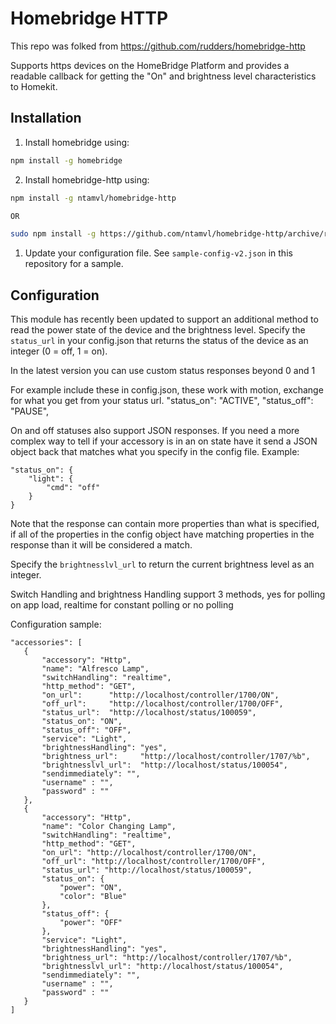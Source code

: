 # Homebridge HTTP
This repo was folked from https://github.com/rudders/homebridge-http

Supports https devices on the HomeBridge Platform and provides a readable callback for getting the "On" and brightness level characteristics to Homekit.

## Installation

1. Install homebridge using:
```bash
npm install -g homebridge
```

2. Install homebridge-http using:
```bash
npm install -g ntamvl/homebridge-http

OR

sudo npm install -g https://github.com/ntamvl/homebridge-http/archive/refs/tags/0.1.3.tar.gz
```

1. Update your configuration file. See `sample-config-v2.json` in this repository for a sample.

## Configuration

This module has recently been updated to support an additional method to read the power state of the device and the brightness level. Specify the `status_url` in your config.json that returns the status of the device as an integer (0 = off, 1 = on).

In the latest version you can use custom status responses beyond 0 and 1

For example include these in config.json, these work with motion, exchange for what you get from your status url.
"status_on": "ACTIVE",
"status_off": "PAUSE",

On and off statuses also support JSON responses. If you need a more complex way to tell if your accessory is in an on state have it send a JSON object back that matches what you specify in the config file.
Example:
```
"status_on": {
    "light": {
        "cmd": "off"
    }
}
```
Note that the response can contain more properties than what is specified, if all of the properties in the config object have matching properties in the response than it will be considered a match.

Specify the `brightnesslvl_url` to return the current brightness level as an integer.

Switch Handling and brightness Handling support 3 methods, yes for polling on app load, realtime for constant polling or no polling

Configuration sample:

 ```
"accessories": [
    {
		"accessory": "Http",
		"name": "Alfresco Lamp",
		"switchHandling": "realtime",
		"http_method": "GET",
		"on_url":      "http://localhost/controller/1700/ON",
		"off_url":     "http://localhost/controller/1700/OFF",
		"status_url":  "http://localhost/status/100059",
		"status_on": "ON",
		"status_off": "OFF",
		"service": "Light",
		"brightnessHandling": "yes",
		"brightness_url":     "http://localhost/controller/1707/%b",
		"brightnesslvl_url":  "http://localhost/status/100054",
		"sendimmediately": "",
		"username" : "",
		"password" : ""
    },
    {
        "accessory": "Http",
        "name": "Color Changing Lamp",
        "switchHandling": "realtime",
        "http_method": "GET",
        "on_url": "http://localhost/controller/1700/ON",
        "off_url": "http://localhost/controller/1700/OFF",
        "status_url": "http://localhost/status/100059",
        "status_on": {
            "power": "ON",
            "color": "Blue"
        },
        "status_off": {
            "power": "OFF"
        },
        "service": "Light",
        "brightnessHandling": "yes",
        "brightness_url": "http://localhost/controller/1707/%b",
        "brightnesslvl_url": "http://localhost/status/100054",
        "sendimmediately": "",
        "username" : "",
        "password" : ""
    }
]
```
